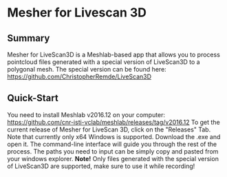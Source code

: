 # Mesher for Livescan 3D

## Summary
Mesher for LiveScan3D is a Meshlab-based app that allows you to process pointcloud files generated with a special version of LiveScan3D to a polygonal mesh. The special version can be found here: https://github.com/ChristopherRemde/LiveScan3D

## Quick-Start
You need to install Meshlab v2016.12 on your computer: https://github.com/cnr-isti-vclab/meshlab/releases/tag/v2016.12
To get the current release of Mesher for LiveScan 3D, click on the "Releases" Tab. Note that currently only x64 Windows is supported. Download the .exe and open it. The command-line interface will guide you through the rest of the process. The paths you need to input can be simply copy and pasted from your windows explorer.
**Note!** Only files generated with the special version of LiveScan3D are supported, make sure to use it while recording! 
